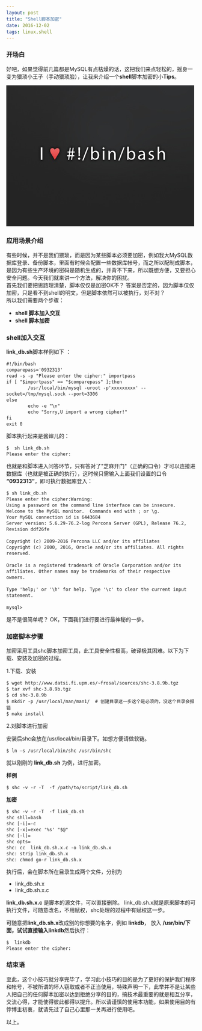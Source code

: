 ```yaml
---
layout: post
title: "Shell脚本加密"
date: 2016-12-02
tags: linux,shell 
---
```


### 开场白

 好吧，如果觉得前几篇都是MySQL有点枯燥的话，这把我们来点轻松的，摇身一变为猥琐小王子（手动猥琐脸），让我来介绍一个**shell**脚本加密的小**Tips**。 

 <img src="/images/posts/shell/shell.jpg" height="375" width="500">


### 应用场景介绍

  有些时候，并不是我们猥琐，而是因为某些脚本必须要加密，例如我大MySQL数据库登录、备份脚本，里面有时候会配置一些数据库帐号，而之所以配制成脚本，是因为有些生产环境的密码是随机生成的，并背不下来，所以既想方便，又要担心安全问题。今天我们就来讲一个方法，解决你的困扰。  
   首先我们要把思路理清楚，脚本仅仅是加密OK不？  答案是否定的，因为脚本仅仅加密，只是看不到shell的明文，但是脚本依然可以被执行，对不对？   
   所以我们需要两个步骤：

- **shell 脚本加入交互**
- **shell 脚本加密**  

### shell加入交互

**link_db.sh**脚本样例如下 ：

```
#!/bin/bash
comparepass='0932313'
read -s -p "Please enter the cipher:" importpass
if [ "$importpass" == "$comparepass" ];then
        /usr/local/bin/mysql -uroot -p'xxxxxxxxx' --socket=/tmp/mysql.sock --port=3306 
else
        echo -e "\n"
        echo "Sorry,U import a wrong cipher!"
fi
exit 0
```

脚本执行起来是酱婶儿的：

```
$  sh link_db.sh  
Please enter the cipher:
```

也就是和脚本进入问答环节，只有答对了"芝麻开门"（正确的口令）才可以连接进数据库（也就是被正确的执行），这时候只需输入上面我们设置的口令 **“0932313”**，即可执行数据库登入：

```
$ sh link_db.sh 
Please enter the cipher:Warning: 
Using a password on the command line interface can be insecure.
Welcome to the MySQL monitor.  Commands end with ; or \g.
Your MySQL connection id is 6443684
Server version: 5.6.29-76.2-log Percona Server (GPL), Release 76.2, Revision ddf26fe

Copyright (c) 2009-2016 Percona LLC and/or its affiliates
Copyright (c) 2000, 2016, Oracle and/or its affiliates. All rights reserved.

Oracle is a registered trademark of Oracle Corporation and/or its
affiliates. Other names may be trademarks of their respective
owners.

Type 'help;' or '\h' for help. Type '\c' to clear the current input statement.

mysql> 
```

是不是很简单呢？  OK，下面我们进行要进行最神秘的一步。

### 加密脚本步骤

加密采用工具shc脚本加密工具，此工具安全性极高，破译极其困难。以下为下载、安装及加密的过程。

1.下载、安装
  
```
$ wget http://www.datsi.fi.upm.es/~frosal/sources/shc-3.8.9b.tgz
$ tar xvf shc-3.8.9b.tgz
$ cd shc-3.8.9b
$ mkdir -p /usr/local/man/man1/  # 创建目录这一步这个是必须的，没这个目录会报错
$ make install 
```

2.对脚本进行加密

安装后shc会放在/usr/local/bin/目录下。如想方便请做软链。

```
$ ln –s /usr/local/bin/shc /usr/bin/shc
```

就以刚刚的 **link_db.sh** 为例，进行加密。

**样例**

```
$ shc -v -r -T  -f /path/to/script/link_db.sh
```

**加密**

```
$ shc -v -r -T  -f link_db.sh
shc shll=bash
shc [-i]=-c
shc [-x]=exec '%s' "$@"
shc [-l]=
shc opts=
shc: cc  link_db.sh.x.c -o link_db.sh.x
shc: strip link_db.sh.x
shc: chmod go-r link_db.sh.x
```

执行后，会在脚本所在目录生成两个文件，分别为
- link_db.sh.x
- link_db.sh.x.c

**link_db.sh.x.c** 是脚本的源文件，可以直接删除。 link_db.sh.x就是原来脚本的可执行文件，可随意改名，不用赋权，shc处理的过程中有赋权这一步。

可随意把**link_db.sh.x**改成别的你想要的名字，例如 **linkdb**， 放入 **/usr/bin/**下面，试试直接输入**linkdb**然后执行：

```
$  linkdb 
Please enter the cipher:
```

### 结束语
  
  至此，这个小技巧就分享完毕了，学习此小技巧的目的是为了更好的保护我们程序和帐号，不被所谓的坏人窃取或者不正当使用，特殊声明一下，此举并不是让某些人把自己的任何脚本加密以达到拒绝分享的目的，搞技术最重要的就是相互分享，交流心得，才能使得彼此都得以提升。所以请谨慎的使用本功能，如果使用目的有悖博主初衷，就请先过了自己心里那一关再进行使用吧。
  
  以上。